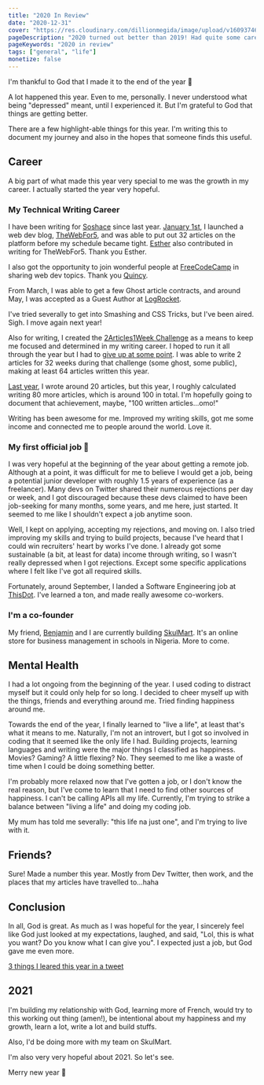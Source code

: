 ```yaml
---
title: "2020 In Review"
date: "2020-12-31"
cover: "https://res.cloudinary.com/dillionmegida/image/upload/v1609374682/images/blogs_cover/thisdot-team.png"
pageDescription: "2020 turned out better than 2019! Had quite some career and personal wins."
pageKeywords: "2020 in review"
tags: ["general", "life"]
monetize: false
---
```


I'm thankful to God that I made it to the end of the year 💛

A lot happened this year. Even to me, personally. I never understood what being "depressed" meant, until I experienced it. But I'm grateful to God that things are getting better.

There are a few highlight-able things for this year. I'm writing this to document my journey and also in the hopes that someone finds this useful.

## Career

A big part of what made this year very special to me was the growth in my career. I actually started the year very hopeful.

### My Technical Writing Career

I have been writing for [Soshace](https://soshace.com/author/dillionmegida/publics/) since last year. [January 1st](https://twitter.com/iamdillion/status/1212347116951093248?s=20), I launched a web dev blog, [TheWebFor5](https://thewebfor5.com/), and was able to put out 32 articles on the platform before my schedule became tight. [Esther](https://twitter.com/lady_catheryn) also contributed in writing for TheWebFor5. Thank you Esther.

I also got the opportunity to join wonderful people at [FreeCodeCamp](https://www.freecodecamp.org/news/author/dillionmegida/) in sharing web dev topics. Thank you [Quincy](https://twitter.com/ossia).

From March, I was able to get a few Ghost article contracts, and around May, I was accepted as a Guest Author at [LogRocket](https://blog.logrocket.com/author/dillion-megida/).

I've tried severally to get into Smashing and CSS Tricks, but I've been aired. Sigh. I move again next year!

Also for writing, I created the [2Articles1Week Challenge](https://dillionmegida.com/p/introducing-weekly-articles-challenge/) as a means to keep me focused and determined in my writing career. I hoped to run it all through the year but I had to [give up at some point](https://twitter.com/iamdillion/status/1323990562601607168?s=20). I was able to write 2 articles for 32 weeks during that challenge (some ghost, some public), making at least 64 articles written this year.

[Last year](https://dillionmegida.com/p/2019-in-review/#2-i-started-writing-technical-articles), I wrote around 20 articles, but this year, I roughly calculated writing 80 more articles, which is around 100 in total. I'm hopefully going to document that achievement, maybe, "100 written articles...omo!"

Writing has been awesome for me. Improved my writing skills, got me some income and connected me to people around the world. Love it.

### My first official job 🎉

I was very hopeful at the beginning of the year about getting a remote job. Although at a point, it was difficult for me to believe I would get a job, being a potential junior developer with roughly 1.5 years of experience (as a freelancer). Many devs on Twitter shared their numerous rejections per day or week, and I got discouraged because these devs claimed to have been job-seeking for many months, some years, and me here, just started. It seemed to me like I shouldn't expect a job anytime soon.

Well, I kept on applying, accepting my rejections, and moving on. I also tried improving my skills and trying to build projects, because I've heard that I could win recruiters' heart by works I've done. I already got some sustainable (a bit, at least for data) income through writing, so I wasn't really depressed when I got rejections. Except some specific applications where I felt like I've got all required skills.

Fortunately, around September, I landed a Software Engineering job at [ThisDot](http://thisdot.co/). I've learned a ton, and made really awesome co-workers.

### I'm a co-founder

My friend, [Benjamin](https://twitter.com/BheejayRichard) and I are currently building [SkulMart](https://skulmart.com/). It's an online store for business management in schools in Nigeria. More to come.

## Mental Health

I had a lot ongoing from the beginning of the year. I used coding to distract myself but it could only help for so long. I decided to cheer myself up with the things, friends and everything around me. Tried finding happiness around me.

Towards the end of the year, I finally learned to "live a life", at least that's what it means to me. Naturally, I'm not an introvert, but I got so involved in coding that it seemed like the only life I had. Building projects, learning languages and writing were the major things I classified as happiness. Movies? Gaming? A little flexing? No. They seemed to me like a waste of time when I could be doing something better.

I'm probably more relaxed now that I've gotten a job, or I don't know the real reason, but I've come to learn that I need to find other sources of happiness. I can't be calling APIs all my life. Currently, I'm trying to strike a balance between "living a life" and doing my coding job.

My mum has told me severally: "this life na just one", and I'm trying to live with it.

## Friends?

Sure! Made a number this year. Mostly from Dev Twitter, then work, and the places that my articles have travelled to...haha

## Conclusion

In all, God is great. As much as I was hopeful for the year, I sincerely feel like God just looked at my expectations, laughed, and said, "Lol, this is what you want? Do you know what I can give you". I expected just a job, but God gave me even more.

[3 things I leared this year in a tweet](https://twitter.com/iamdillion/status/1343633317699215362?s=21)

## 2021

I'm building my relationship with God, learning more of French, would try to this working out thing (amen!), be intentional about my happiness and my growth, learn a lot, write a lot and build stuffs.

Also, I'd be doing more with my team on SkulMart.

I'm also very very hopeful about 2021. So let's see.

Merry new year 💛
